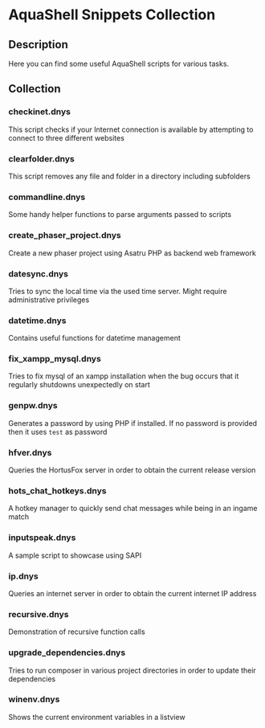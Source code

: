 # AquaShell Snippets Collection

## Description

Here you can find some useful AquaShell scripts for various tasks.

## Collection

### checkinet.dnys

This script checks if your Internet connection is available by attempting to connect to three different websites

### clearfolder.dnys

This script removes any file and folder in a directory including subfolders

### commandline.dnys

Some handy helper functions to parse arguments passed to scripts

### create_phaser_project.dnys

Create a new phaser project using Asatru PHP as backend web framework

### datesync.dnys

Tries to sync the local time via the used time server. Might require administrative privileges

### datetime.dnys

Contains useful functions for datetime management

### fix_xampp_mysql.dnys

Tries to fix mysql of an xampp installation when the bug occurs that it regularly shutdowns unexpectedly on start

### genpw.dnys

Generates a password by using PHP if installed. If no password is provided then it uses `test` as password

### hfver.dnys

Queries the HortusFox server in order to obtain the current release version

### hots_chat_hotkeys.dnys

A hotkey manager to quickly send chat messages while being in an ingame match

### inputspeak.dnys

A sample script to showcase using SAPI

### ip.dnys

Queries an internet server in order to obtain the current internet IP address

### recursive.dnys

Demonstration of recursive function calls

### upgrade_dependencies.dnys

Tries to run composer in various project directories in order to update their dependencies

### winenv.dnys

Shows the current environment variables in a listview
